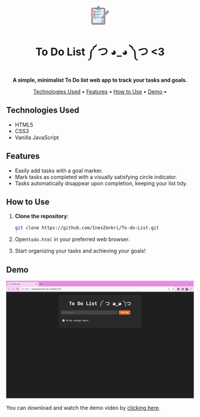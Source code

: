 
<p align="center">
  <img src="check.png" alt="ToDo List Web App" width="50">
</p>

<h1 align="center">To Do List ༼ つ ◕_◕ ༽つ <3 </h1>

<p align="center">
  <strong>A simple, minimalist To Do list web app to track your tasks and goals.</strong>
</p>

<p align="center">
  <a href="#technologies-used">Technologies Used</a> •
  <a href="#features">Features</a> •
  <a href="#how-to-use">How to Use</a> •
  <a href="#demo">Demo</a> •
 
</p>

## Technologies Used

- HTML5
- CSS3
- Vanilla JavaScript

## Features

- Easily add tasks with a goal marker.
- Mark tasks as completed with a visually satisfying circle indicator.
- Tasks automatically disappear upon completion, keeping your list tidy.

## How to Use

1. **Clone the repository**:

   ```bash
   git clone https://github.com/InesZenkri/To-do-List.git
   ```
2. Open`todo.html` in your preferred web browser.

3. Start organizing your tasks and achieving your goals! 

## Demo


![Demo](demo.png)

You can download and watch the demo video by [clicking here](demo.mov).
